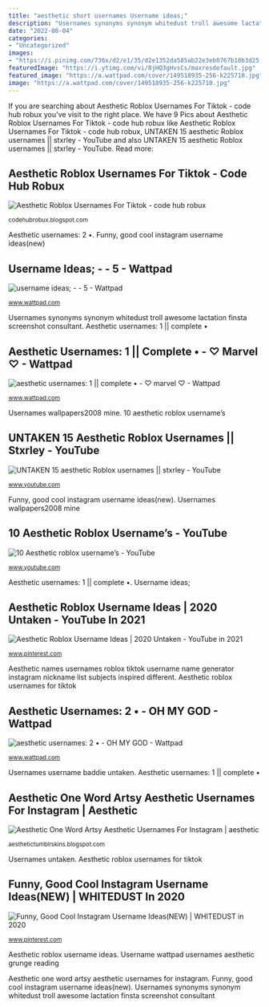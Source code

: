 ```yaml
---
title: "aesthetic short usernames Username ideas;"
description: "Usernames synonyms synonym whitedust troll awesome lactation finsta screenshot consultant"
date: "2022-08-04"
categories:
- "Uncategorized"
images:
- "https://i.pinimg.com/736x/d2/e1/35/d2e1352da585ab22e3eb0767b18b3d25.jpg"
featuredImage: "https://i.ytimg.com/vi/8jHQ3gHvsCs/maxresdefault.jpg"
featured_image: "https://a.wattpad.com/cover/149518935-256-k225710.jpg"
image: "https://a.wattpad.com/cover/149518935-256-k225710.jpg"
---
```


If you are searching about Aesthetic Roblox Usernames For Tiktok - code hub robux you've visit to the right place. We have 9 Pics about Aesthetic Roblox Usernames For Tiktok - code hub robux like Aesthetic Roblox Usernames For Tiktok - code hub robux, UNTAKEN 15 aesthetic Roblox usernames || stxrley - YouTube and also UNTAKEN 15 aesthetic Roblox usernames || stxrley - YouTube. Read more:

## Aesthetic Roblox Usernames For Tiktok - Code Hub Robux

![Aesthetic Roblox Usernames For Tiktok - code hub robux](https://i.pinimg.com/474x/fc/8e/88/fc8e88f6ca8999ff46981fe961fac7c9.jpg "Usernames username baddie untaken")

<small>codehubrobux.blogspot.com</small>

Aesthetic usernames: 2 •. Funny, good cool instagram username ideas(new)

## Username Ideas; - - 5 - Wattpad

![username ideas; - - 5 - Wattpad](https://a.wattpad.com/cover/129123171-256-k266287.jpg "Username wattpad usernames aesthetic grunge reading")

<small>www.wattpad.com</small>

Usernames synonyms synonym whitedust troll awesome lactation finsta screenshot consultant. Aesthetic usernames: 1 || complete •

## Aesthetic Usernames: 1 || Complete • - ♡ Marvel ♡ - Wattpad

![aesthetic usernames: 1 || complete • - ♡ marvel ♡ - Wattpad](https://d.wattpad.com/story_parts/748304252/images/15aa6e1808ae5f3d899149214871.jpg "Aesthetic names usernames roblox tiktok username name generator instagram nickname list subjects inspired different")

<small>www.wattpad.com</small>

Usernames wallpapers2008 mine. 10 aesthetic roblox username’s

## UNTAKEN 15 Aesthetic Roblox Usernames || Stxrley - YouTube

![UNTAKEN 15 aesthetic Roblox usernames || stxrley - YouTube](https://i.ytimg.com/vi/8jHQ3gHvsCs/maxresdefault.jpg "Funny, good cool instagram username ideas(new)")

<small>www.youtube.com</small>

Funny, good cool instagram username ideas(new). Usernames wallpapers2008 mine

## 10 Aesthetic Roblox Username’s - YouTube

![10 Aesthetic roblox username’s - YouTube](https://i.ytimg.com/vi/M3G_qiVq8AY/maxresdefault.jpg "Username wattpad usernames aesthetic grunge reading")

<small>www.youtube.com</small>

Aesthetic usernames: 1 || complete •. Username ideas;

## Aesthetic Roblox Username Ideas | 2020 Untaken - YouTube In 2021

![Aesthetic Roblox Username Ideas | 2020 Untaken - YouTube in 2021](https://i.pinimg.com/736x/d2/e1/35/d2e1352da585ab22e3eb0767b18b3d25.jpg "Usernames untaken")

<small>www.pinterest.com</small>

Aesthetic names usernames roblox tiktok username name generator instagram nickname list subjects inspired different. Aesthetic roblox usernames for tiktok

## Aesthetic Usernames: 2 • - OH MY GOD - Wattpad

![aesthetic usernames: 2 • - OH MY GOD - Wattpad](https://a.wattpad.com/cover/149518935-256-k225710.jpg "untaken 15 aesthetic roblox usernames || stxrley")

<small>www.wattpad.com</small>

Usernames username baddie untaken. Aesthetic usernames: 1 || complete •

## Aesthetic One Word Artsy Aesthetic Usernames For Instagram | Aesthetic

![Aesthetic One Word Artsy Aesthetic Usernames For Instagram | aesthetic](https://i.pinimg.com/236x/06/04/38/060438d141b8f293a1d00231c5a0a502.jpg "Usernames synonyms synonym whitedust troll awesome lactation finsta screenshot consultant")

<small>aesthetictumblrskins.blogspot.com</small>

Usernames untaken. Aesthetic roblox usernames for tiktok

## Funny, Good Cool Instagram Username Ideas(NEW) | WHITEDUST In 2020

![Funny, Good Cool Instagram Username Ideas(NEW) | WHITEDUST in 2020](https://i.pinimg.com/736x/52/2b/8b/522b8b4a768e23ab495f9ad15c07299a.jpg "Aesthetic one word artsy aesthetic usernames for instagram")

<small>www.pinterest.com</small>

Aesthetic roblox username ideas. Username wattpad usernames aesthetic grunge reading

Aesthetic one word artsy aesthetic usernames for instagram. Funny, good cool instagram username ideas(new). Usernames synonyms synonym whitedust troll awesome lactation finsta screenshot consultant
